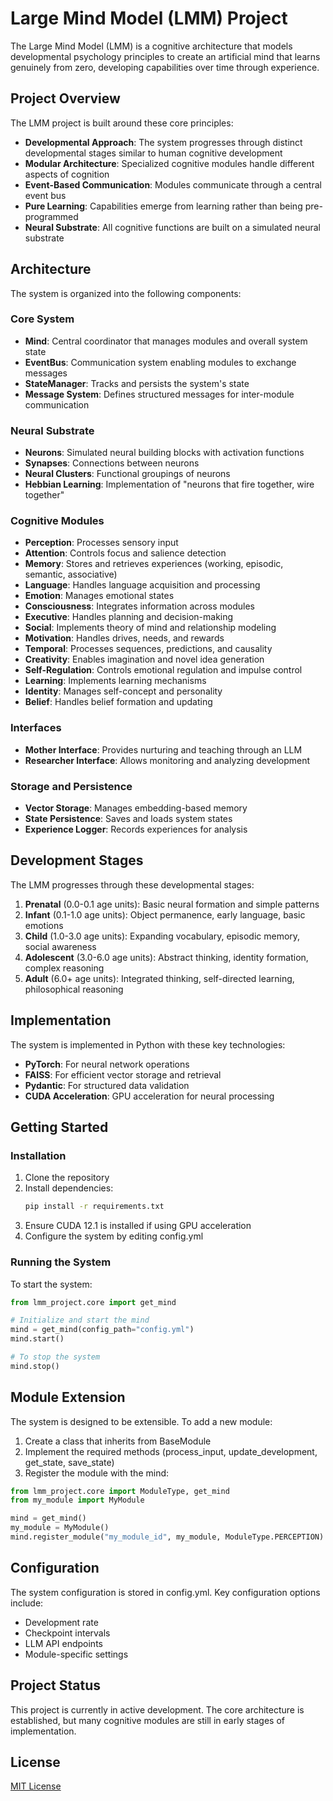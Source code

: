 # Large Mind Model (LMM) Project

The Large Mind Model (LMM) is a cognitive architecture that models developmental psychology principles to create an artificial mind that learns genuinely from zero, developing capabilities over time through experience.

## Project Overview

The LMM project is built around these core principles:

- **Developmental Approach**: The system progresses through distinct developmental stages similar to human cognitive development
- **Modular Architecture**: Specialized cognitive modules handle different aspects of cognition
- **Event-Based Communication**: Modules communicate through a central event bus
- **Pure Learning**: Capabilities emerge from learning rather than being pre-programmed
- **Neural Substrate**: All cognitive functions are built on a simulated neural substrate

## Architecture

The system is organized into the following components:

### Core System
- **Mind**: Central coordinator that manages modules and overall system state
- **EventBus**: Communication system enabling modules to exchange messages
- **StateManager**: Tracks and persists the system's state
- **Message System**: Defines structured messages for inter-module communication

### Neural Substrate
- **Neurons**: Simulated neural building blocks with activation functions
- **Synapses**: Connections between neurons 
- **Neural Clusters**: Functional groupings of neurons
- **Hebbian Learning**: Implementation of "neurons that fire together, wire together"

### Cognitive Modules
- **Perception**: Processes sensory input
- **Attention**: Controls focus and salience detection
- **Memory**: Stores and retrieves experiences (working, episodic, semantic, associative)
- **Language**: Handles language acquisition and processing
- **Emotion**: Manages emotional states
- **Consciousness**: Integrates information across modules
- **Executive**: Handles planning and decision-making
- **Social**: Implements theory of mind and relationship modeling
- **Motivation**: Handles drives, needs, and rewards
- **Temporal**: Processes sequences, predictions, and causality
- **Creativity**: Enables imagination and novel idea generation
- **Self-Regulation**: Controls emotional regulation and impulse control
- **Learning**: Implements learning mechanisms
- **Identity**: Manages self-concept and personality
- **Belief**: Handles belief formation and updating

### Interfaces
- **Mother Interface**: Provides nurturing and teaching through an LLM
- **Researcher Interface**: Allows monitoring and analyzing development

### Storage and Persistence
- **Vector Storage**: Manages embedding-based memory
- **State Persistence**: Saves and loads system states
- **Experience Logger**: Records experiences for analysis

## Development Stages

The LMM progresses through these developmental stages:

1. **Prenatal** (0.0-0.1 age units): Basic neural formation and simple patterns
2. **Infant** (0.1-1.0 age units): Object permanence, early language, basic emotions
3. **Child** (1.0-3.0 age units): Expanding vocabulary, episodic memory, social awareness
4. **Adolescent** (3.0-6.0 age units): Abstract thinking, identity formation, complex reasoning
5. **Adult** (6.0+ age units): Integrated thinking, self-directed learning, philosophical reasoning

## Implementation

The system is implemented in Python with these key technologies:

- **PyTorch**: For neural network operations
- **FAISS**: For efficient vector storage and retrieval
- **Pydantic**: For structured data validation
- **CUDA Acceleration**: GPU acceleration for neural processing

## Getting Started

### Installation

1. Clone the repository
2. Install dependencies:
   ```bash
   pip install -r requirements.txt
   ```
3. Ensure CUDA 12.1 is installed if using GPU acceleration
4. Configure the system by editing config.yml

### Running the System

To start the system:

```python
from lmm_project.core import get_mind

# Initialize and start the mind
mind = get_mind(config_path="config.yml")
mind.start()

# To stop the system
mind.stop()
```

## Module Extension

The system is designed to be extensible. To add a new module:

1. Create a class that inherits from BaseModule
2. Implement the required methods (process_input, update_development, get_state, save_state)
3. Register the module with the mind:

```python
from lmm_project.core import ModuleType, get_mind
from my_module import MyModule

mind = get_mind()
my_module = MyModule()
mind.register_module("my_module_id", my_module, ModuleType.PERCEPTION)
```

## Configuration

The system configuration is stored in config.yml. Key configuration options include:

- Development rate
- Checkpoint intervals
- LLM API endpoints
- Module-specific settings

## Project Status

This project is currently in active development. The core architecture is established, but many cognitive modules are still in early stages of implementation.

## License

[MIT License](LICENSE)
